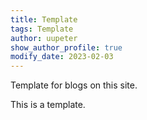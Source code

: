 ```yaml
---
title: Template
tags: Template
author: uupeter
show_author_profile: true
modify_date: 2023-02-03
---
```


Template for blogs on this site.

<!--more-->

This is a template.
